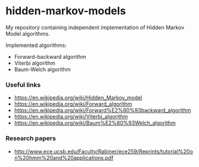 # hidden-markov-models
My repository containing independent implementation of Hidden Markov Model algorithms.

Implemented algorithms:
- Forward-backward algorithm
- Viterbi algorithm
- Baum-Welch algorithm

### Useful links
- https://en.wikipedia.org/wiki/Hidden_Markov_model
- https://en.wikipedia.org/wiki/Forward_algorithm
- https://en.wikipedia.org/wiki/Forward%E2%80%93backward_algorithm
- https://en.wikipedia.org/wiki/Viterbi_algorithm
- https://en.wikipedia.org/wiki/Baum%E2%80%93Welch_algorithm

### Research papers
- http://www.ece.ucsb.edu/Faculty/Rabiner/ece259/Reprints/tutorial%20on%20hmm%20and%20applications.pdf
